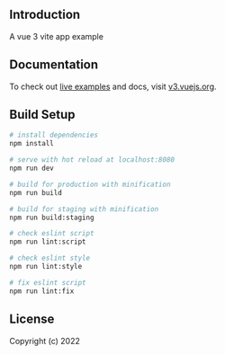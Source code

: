 ## Introduction
A vue 3 vite app example

## Documentation

To check out [live examples](https://v3.vuejs.org/examples/markdown.html) and docs, visit [v3.vuejs.org](https://v3.vuejs.org/).
## Build Setup
``` bash
# install dependencies
npm install

# serve with hot reload at localhost:8080
npm run dev

# build for production with minification
npm run build

# build for staging with minification
npm run build:staging

# check eslint script
npm run lint:script

# check eslint style
npm run lint:style

# fix eslint script
npm run lint:fix
```
## License
Copyright (c) 2022
